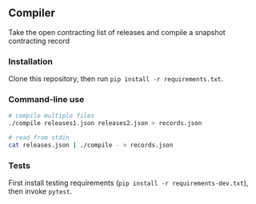 ## Compiler

Take the open contracting list of releases and compile a snapshot contracting record


### Installation

Clone this repository, then run `pip install -r requirements.txt`.


### Command-line use

```bash
# compile multiple files
./compile releases1.json releases2.json > records.json

# read from stdin
cat releases.json | ./compile - > records.json
```


### Tests

First install testing requirements (`pip install -r requirements-dev.txt`),
then invoke `pytest`.
